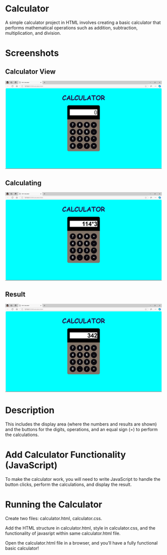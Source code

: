 # Calculator
A simple calculator project in HTML involves creating a basic calculator that performs mathematical operations such as addition, subtraction, multiplication, and division.

# Screenshots
## Calculator View
![calculatorview](screenshots/calculatorview.png)

## Calculating
![calculating](screenshots/calculating.png)

## Result
![result](screenshots/result.png)

# Description
This includes the display area (where the numbers and results are shown) and the buttons for the digits, operations, and an equal sign (=) to perform the calculations.

# Add Calculator Functionality (JavaScript)
To make the calculator work, you will need to write JavaScript to handle the button clicks, perform the calculations, and display the result.

# Running the Calculator
Create two files: calculator.html, calculator.css.

Add the HTML structure in calculator.html, style in calculator.css, and the functionality of javasript within same calculator.html file.

Open the calculator.html file in a browser, and you’ll have a fully functional basic calculator!